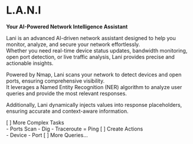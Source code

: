 <h1>L.A.N.I</h1> 
<b>Your AI-Powered Network Intelligence Assistant</b>

Lani is an advanced AI-driven network assistant designed to help you monitor, analyze, and secure your network effortlessly.<br>
Whether you need real-time device status updates, bandwidth monitoring, open port detection, or live traffic analysis, Lani provides precise and actionable insights.

Powered by Nmap, Lani scans your network to detect devices and open ports, ensuring comprehensive visibility.<br>
It leverages a Named Entity Recognition (NER) algorithm to analyze user queries and provide the most relevant responses. <br>

Additionally, Lani dynamically injects values into response placeholders, ensuring accurate and context-aware information.

[ ] More Complex Tasks<br>
    - Ports Scan
    - Dig
    - Traceroute
    = Ping
[ ] Create Actions<br>
    - Device
    - Port
[ ] More Queries...
